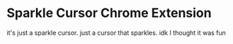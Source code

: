 # Sparkle Cursor Chrome Extension
it's just a sparkle cursor. just a cursor that sparkles. idk I thought it was fun
